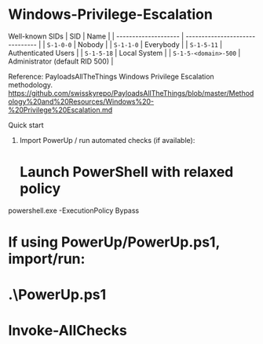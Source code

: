 # Windows-Privilege-Escalation
Well-known SIDs
| SID                  | Name                            |
| -------------------- | ------------------------------- |
| `S-1-0-0`            | Nobody                          |
| `S-1-1-0`            | Everybody                       |
| `S-1-5-11`           | Authenticated Users             |
| `S-1-5-18`           | Local System                    |
| `S-1-5-<domain>-500` | Administrator (default RID 500) |

Reference: PayloadsAllTheThings Windows Privilege Escalation methodology.
https://github.com/swisskyrepo/PayloadsAllTheThings/blob/master/Methodology%20and%20Resources/Windows%20-%20Privilege%20Escalation.md

Quick start
1. Import PowerUp / run automated checks (if available):
   # Launch PowerShell with relaxed policy
powershell.exe -ExecutionPolicy Bypass

# If using PowerUp/PowerUp.ps1, import/run:
# .\PowerUp.ps1
# Invoke-AllChecks
